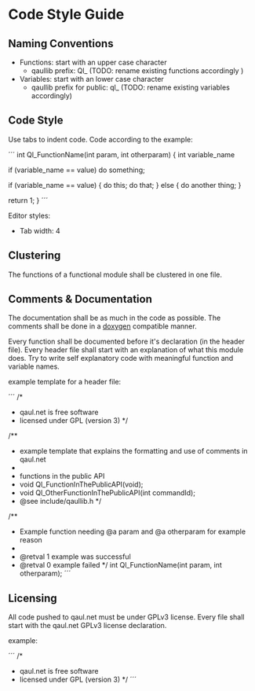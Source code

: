 Code Style Guide
================

Naming Conventions
------------------

* Functions: start with an upper case character
  * qaullib prefix:     Ql_ (TODO: rename existing functions accordingly )
* Variables: start with an lower case character
  * qaullib prefix for public:  ql_ (TODO: rename existing variables accordingly)


Code Style
----------

Use tabs to indent code.
Code according to the example:

´´´
int Ql_FunctionName(int param, int otherparam)
{
  int variable_name

  if (variable_name == value)
    do something;

  if (variable_name == value)
  {
    do this;
    do that;
  }
  else
  {
    do another thing;
  }

  return 1;
}
´´´

Editor styles:
* Tab width: 4


Clustering
----------

The functions of a functional module shall be clustered in one file.


Comments & Documentation
------------------------

The documentation shall be as much in the code as possible. The comments shall
be done in a [doxygen](https://en.wikipedia.org/wiki/Doxygen) compatible manner.

Every function shall be documented before it's declaration (in the header file).
Every header file shall start with an explanation of what this module does.
Try to write self explanatory code with meaningful function and variable names.

example template for a header file:

´´´
/*
 * qaul.net is free software
 * licensed under GPL (version 3)
 */

/**
 * example template that explains the formatting and use of comments in qaul.net
 *
 * functions in the public API
 *   void Ql_FunctionInThePublicAPI(void);
 *   void Ql_OtherFunctionInThePublicAPI(int commandId);
 * @see include/qaullib.h
 */

/**
 * Example function needing @a param and @a otherparam for example reason
 *
 * @retval 1 example was successful
 * @retval 0 example failed
 */
int Ql_FunctionName(int param, int otherparam);
´´´


Licensing
---------

All code pushed to qaul.net must be under GPLv3 license.
Every file shall start with the qaul.net GPLv3 license declaration.

example:

´´´
/*
 * qaul.net is free software
 * licensed under GPL (version 3)
 */
´´´
